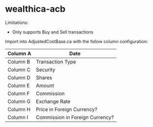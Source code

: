 # wealthica-acb

Limitations:

- Only supports Buy and Sell transactions

Import into AdjustedCostBase.ca with the follow column configuration:

| Column A | Date                            |
| -------- | ------------------------------- |
| Column B | Transaction Type                |
| Column C | Security                        |
| Column D | Shares                          |
| Column E | Amount                          |
| Column F | Commission                      |
| Column G | Exchange Rate                   |
| Column H | Price in Foreign Currency?      |
| Column I | Commission in Foreign Currency? |
